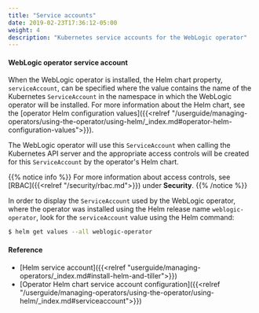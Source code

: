 ```yaml
---
title: "Service accounts"
date: 2019-02-23T17:36:12-05:00
weight: 4
description: "Kubernetes service accounts for the WebLogic operator"
---
```



#### WebLogic operator service account

When the WebLogic operator is installed, the Helm chart property, `serviceAccount`, can
be specified where the value contains the name of the Kubernetes `ServiceAccount`
in the namespace in which the WebLogic operator will be installed.
For more information about the Helm chart, see the
[operator Helm configuration values]({{<relref "/userguide/managing-operators/using-the-operator/using-helm/_index.md#operator-helm-configuration-values">}}).

The WebLogic operator will use this `ServiceAccount` when calling the Kubernetes API server
and the appropriate access controls will be created for this `ServiceAccount` by
the operator's Helm chart.

{{% notice info %}}
For more information about access controls, see [RBAC]({{<relref "/security/rbac.md">}}) under **Security**.
{{% /notice %}}

In order to display the `ServiceAccount` used by the WebLogic operator,
where the operator was installed using the Helm release name `weblogic-operator`,
look for the `serviceAccount` value using the Helm command:
```bash
$ helm get values --all weblogic-operator
```
#### Reference
* [Helm service account]({{<relref "userguide/managing-operators/_index.md#install-helm-and-tiller">}})
* [Operator Helm chart service account configuration]({{<relref "/userguide/managing-operators/using-the-operator/using-helm/_index.md#serviceaccount">}})
